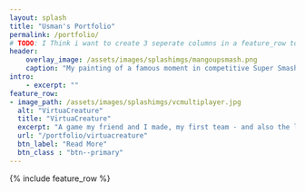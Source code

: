 ```yaml
---
layout: splash
title: "Usman's Portfolio"
permalink: /portfolio/
# TODO: I Think i want to create 3 seperate columns in a feature_row to showcase 3 parts, my programming exp, my personal projects, and vc
header: 
    overlay_image: /assets/images/splashimgs/mangoupsmash.png
    caption: "My painting of a famous moment in competitive Super Smash Bros. Melee history, signed by it's greatest player of all time, Mang0"
intro: 
    - excerpt: ""
feature_row:
- image_path: /assets/images/splashimgs/vcmultiplayer.jpg
  alt: "VirtuaCreature"
  title: "VirtuaCreature"
  excerpt: "A game my friend and I made, my first team - and also the longest project I've worked on - starting all the way back in April of 2016 up until we slowed down development in late 2023"
  url: "/portfolio/virtuacreature"
  btn_label: "Read More"
  btn_class : "btn--primary"
---
```


{% include feature_row %}
